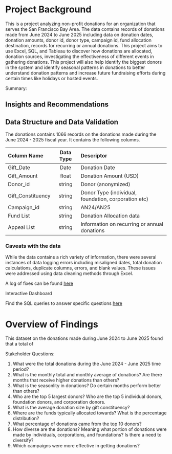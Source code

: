 # Project Background

This is a project analyzing non-profit donations for an organization that serves the San Francisco Bay Area. The data contains records of donations made from June 2024 to June 2025 including data on donation dates, donation amounts, donor id, donor type, campaign id, fund allocation destination, records for recurring or annual donations. This project aims to use Excel, SQL, and Tableau to discover how donations are allocated, donation sources, investigating the effectiveness of different events in gathering donations. This project will also help identify the biggest donors in the system and identify seasonal patterns in donations to better understand donation patterns and increase future fundraising efforts during certain times like holidays or hosted events. 

Summary:
## Insights and Recommendations 


## Data Structure and Data Validation
The donations contains 1066 records on the donations made during the June 2024 - 2025 fiscal year. It contains the following columns. 

| Column Name | Data Type | Descriptor |
| :------- | :------: | :-------|
| Gift_Date  | Date  | Donation Date |
| Gift_Amount| float  | Donation Amount (USD)|
| Donor_id | string  | Donor (anonymized) |
| Gift_Constituency | string  | Donor Type (individual, foundation, corporation etc) |
| Campaign_id| string  | AN24/AN25 |
| Fund List| string  | Donation Allocation data |
| Appeal List| string  | Information on recurring or annual donations |

### Caveats with the data
While the data contains a rich variety of information, there were several instances of data logging errors including misaligned dates, total donation calculations, duplicate columns, errors, and blank values. These issues were addressed using data cleaning methods through Excel. 

A log of fixes can be found [here](https://github.com/melodyhway/Donations-Analysis-using-SQL/blob/ec97ac7fdaa82c0d7fb66a9f593de10ed51d0878/datafixes.md)


Interactive Dashboard

Find the SQL queries to answer specific questions [here](https://github.com/melodyhway/Donations-Analysis-using-SQL/blob/8f98b82866f7878f72b89d0c21ab47cf334d4a83/SQLqueries.md)

# Overview of Findings 
This dataset on the donations made during June 2024 to June 2025 found that a total of 





Stakeholder Questions: 
1. What were the total donations during the June 2024 - June 2025 time period?
2. What is the monthly total and monthly average of donations? Are there months that receive higher donations than others?
3. What is the seasonlity in donations? Do certain months perform better than others? 
4. Who are the top 5 largest donors? Who are the top 5 individual donors, foundation donors, and corporation donors.
5. What is the average donation size by gift constituency?
6. Where are the funds typically allocated towards? What is the percentage distribution? 
7. What percentage of donations came from the top 10 donors?
8. How diverse are the donations? Meaning what portion of donations were made by individuals, corporations, and foundations? Is there a need to diversify?
9. Which campaigns were more effective in getting donations?
